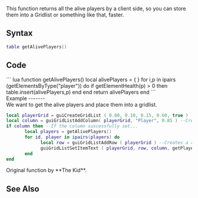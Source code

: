 <lowercasetitle></lowercasetitle>

This function returns all the alive players by a client side, so you can store them into a Gridlist or something like that, faster.

Syntax
------

``` lua
table getAlivePlayers()
```

Code
----

<section name="Function source" class="client" show="true">
``` lua
function getAlivePlayers()
  local alivePlayers = { }
  for i,p in ipairs (getElementsByType("player")) do
    if getElementHealth(p) > 0 then
      table.insert(alivePlayers,p)
    end 
  end
  return alivePlayers
end
```

</section>
Example
-------

<section name="Example" class="client" show="true">
We want to get the alive players and place them into a gridlist.

``` lua
local playerGrid = guiCreateGridList ( 0.80, 0.10, 0.15, 0.60, true ) --Creates the gridlist.
local column = guiGridListAddColumn( playerGrid, "Player", 0.85 ) --Creates a player column in the list.
if column then --If the column suscessfully set...
       local players = getAlivePlayers()
       for id, player in ipairs(players) do
             local row = guiGridListAddRow ( playerGrid ) --Creates a row for each player.
             guiGridListSetItemText ( playerGrid, row, column, getPlayerName ( player ), false, false ) --Fills the row with the name of the player.
       end
end
```

</section>
Original function by **The Kid**.

See Also
--------
